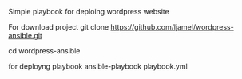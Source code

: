 Simple playbook for deploing wordpress website

For download project
git clone https://github.com/ljamel/wordpress-ansible.git

cd wordpress-ansible

for deployng playbook
ansible-playbook playbook.yml
